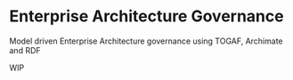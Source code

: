 # Enterprise Architecture Governance
Model driven Enterprise Architecture governance using TOGAF, Archimate and RDF

WIP
